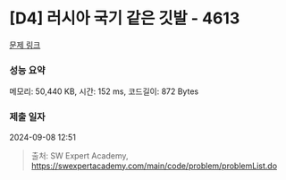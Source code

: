 # [D4] 러시아 국기 같은 깃발 - 4613 

[문제 링크](https://swexpertacademy.com/main/code/problem/problemDetail.do?contestProbId=AWQl9TIK8qoDFAXj) 

### 성능 요약

메모리: 50,440 KB, 시간: 152 ms, 코드길이: 872 Bytes

### 제출 일자

2024-09-08 12:51



> 출처: SW Expert Academy, https://swexpertacademy.com/main/code/problem/problemList.do